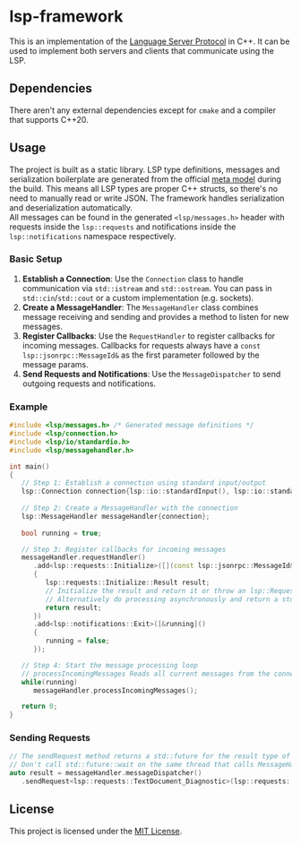 # lsp-framework

This is an implementation of the [Language Server Protocol](https://microsoft.github.io/language-server-protocol/specifications/lsp/3.17/specification/) in C++. It can be used to implement both servers and clients that communicate using the LSP.

## Dependencies

There aren't any external dependencies except for `cmake` and a compiler that supports C++20.



## Usage

The project is built as a static library. LSP type definitions, messages and serialization boilerplate are generated from the official [meta model](https://github.com/microsoft/language-server-protocol/blob/gh-pages/_specifications/lsp/3.17/metaModel/metaModel.json) during the build. This means all LSP types are proper C++ structs, so there's no need to manually read or write JSON. The framework handles serialization and deserialization automatically.  
All messages can be found in the generated `<lsp/messages.h>` header with requests inside the `lsp::requests` and notifications inside the `lsp::notifications` namespace respectively.

### Basic Setup

1. **Establish a Connection**: Use the `Connection` class to handle communication via `std::istream` and `std::ostream`. You can pass in `std::cin`/`std::cout` or a custom implementation (e.g. sockets).
2. **Create a MessageHandler**: The `MessageHandler` class combines message receiving and sending and provides a method to listen for new messages.
3. **Register Callbacks**: Use the `RequestHandler` to register callbacks for incoming messages. Callbacks for requests always have a `const lsp::jsonrpc::MessageId&` as the first parameter followed by the message params.
4. **Send Requests and Notifications**: Use the `MessageDispatcher` to send outgoing requests and notifications.

### Example

```cpp
#include <lsp/messages.h> /* Generated message definitions */
#include <lsp/connection.h>
#include <lsp/io/standardio.h>
#include <lsp/messagehandler.h>

int main()
{
   // Step 1: Establish a connection using standard input/output
   lsp::Connection connection{lsp::io::standardInput(), lsp::io::standardOutput()};
   
   // Step 2: Create a MessageHandler with the connection
   lsp::MessageHandler messageHandler{connection};
   
   bool running = true;

   // Step 3: Register callbacks for incoming messages
   messageHandler.requestHandler()
      .add<lsp::requests::Initialize>([](const lsp::jsonrpc::MessageId& id, lsp::requests::Initialize::Params&& params)
      {
         lsp::requests::Initialize::Result result;
         // Initialize the result and return it or throw an lsp::RequestError if there was a problem
         // Alternatively do processing asynchronously and return a std::future here
         return result;
      })
      .add<lsp::notifications::Exit>([&running]()
      {
         running = false;
      });

   // Step 4: Start the message processing loop
   // processIncomingMessages Reads all current messages from the connection and if there are none waits until one becomes available
   while(running)
      messageHandler.processIncomingMessages();

   return 0;
}
```

### Sending Requests

```cpp
// The sendRequest method returns a std::future for the result type of the message.
// Don't call std::future::wait on the same thread that calls MessageHandler::processIncomingMessages since it would block.
auto result = messageHandler.messageDispatcher()
   .sendRequest<lsp::requests::TextDocument_Diagnostic>(lsp::requests::TextDocument_Diagnostic::Params{ /* parameters */ });
```

## License

This project is licensed under the [MIT License](LICENSE).
